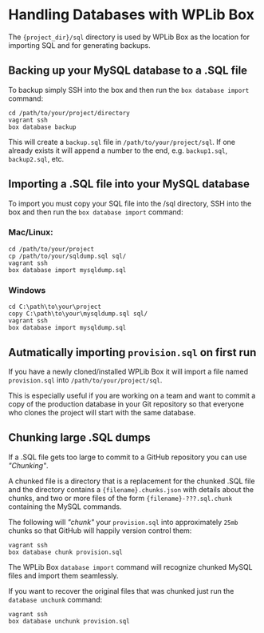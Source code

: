 # Handling Databases with WPLib Box

The `{project_dir}/sql` directory is used by WPLib Box as the location for importing SQL and for generating backups.

## Backing up your MySQL database to a .SQL file

To backup simply SSH into the box and then run the `box database import` command:

    cd /path/to/your/project/directory
    vagrant ssh
    box database backup

This will create a `backup.sql` file in `/path/to/your/project/sql`.  If one already exists it will append a number to the end, e.g. `backup1.sql`, `backup2.sql`, etc. 

## Importing a .SQL file into your MySQL database

To import you must copy your SQL file into the /sql directory, SSH into the box and then run the `box database import` command:

### Mac/Linux:

    cd /path/to/your/project
    cp /path/to/your/sqldump.sql sql/ 
    vagrant ssh
    box database import mysqldump.sql

### Windows

    cd C:\path\to\your\project
    copy C:\path\to\your\mysqldump.sql sql/ 
    vagrant ssh
    box database import mysqldump.sql

## Autmatically importing `provision.sql` on first run 

If you have a newly cloned/installed WPLib Box it will import a file named `provision.sql` into `/path/to/your/project/sql`.  

This is especially useful if you are working on a team and want to commit a copy of the production database in your Git repository so that everyone who clones the project will start with the same database. 

## Chunking large .SQL dumps  

If a .SQL file gets too large to commit to a GitHub repository you can use _"Chunking"_. 

A chunked file is a directory that is a replacement for the chunked .SQL file and the directory contains 
a `{filename}.chunks.json` with details about the chunks, and two or more files of the form 
`{filename}-???.sql.chunk` containing the MySQL commands.

The following will _"chunk"_ your `provision.sql` into approximately `25mb` chunks so that GitHub will 
happily version control them:  

    vagrant ssh
    box database chunk provision.sql

The WPLib Box `database import` command will recognize chunked MySQL files and import them seamlessly.  

If you want to recover the original files that was chunked just run the `database unchunk` command:

    vagrant ssh
    box database unchunk provision.sql





